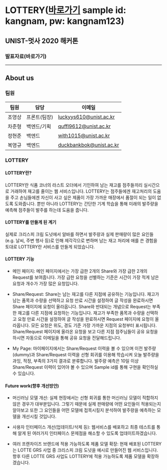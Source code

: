 # LOTTERY([바로가기](http://www.lottery-unist.ml) sample id: kangnam, pw: kangnam123)
## UNIST-멋사 2020 해커톤
### 발표자료(바로가기)
-----
## About us
### 팀원
| 팀원 | 담당 | 이메일 |
| ------ | ------ | ------ |
| 조영상 | 프론트(팀장) | luckyys610@unist.ac.kr |
| 차준형 | 백엔드/기획 | quffl9612@unist.ac.kr |
| 정현준 | 백엔드 | with1015@unist.ac.kr |
| 복영규 | 백엔드 | duckbankbok@unist.ac.kr |

### LOTTERY
#### LOTTERY란?
LOTTERY란 식품 코너의 라스트 오더에서 기인하여 남는 재고를 점주들끼리 실시간으로 거래하여 재고를 줄이는 웹 서비스입니다. LOTTERY는 점주들에겐 재고처리의 도움을 주고 손님들에겐 자신이 사고 싶은 제품이 가장 가까운 매장에서 품절이 되는 일이 없도록 도와줍니다. 뿐만 아니라 LOTTERY는 간단한 기계 학습을 통해 미래의 발주량을 예측해 점주들이 발주를 하는데 도움을 줍니다.

#### LOTTERY를 만들게 된 계기
실제로 크리스피 크림 도넛에서 알바를 하면서 발주량과 실제 판매량이 많은 요인들(e.g. 날씨, 주변 행사 등)로 인해 제각각으로 변하며 남는 재고 처리에 애를 쓴 경험을 토대로 LOTTERY란 서비스를 만들게 되었습니다.

#### LOTTERY 기능
  * 메인 페이지: 메인 페이지에서는 가장 급한 2개의 Share와 가장 급한 2개의 Request를 보여줍니다. 가장 급한 요청을 선별하는 기준은 시간이 가장 적게 남은 요청과 개수가 가장 많은 요청입니다.
 
  * Share/Request: Share는 남는 재고를 다른 지점에 공유하는 기능입니다. 재고가 남는 품목과 수량을 선택하고 요청 만료 시간을 설정하여 글 작성을 완료하시면 Share 페이지에 요청이 올라옵니다. Share와 반대되는 개념으로 Request는 부족한 재고를 다른 지점에 요청하는 기능입니다. 재고가 부족한 품목과 수량을 선택하고 요청 만료 시간을 설정하여 글 작성을 완료하시면 Request 페이지에 요청이 올라옵니다. 모든 요청은 위도, 경도 기준 가장 가까운 지점의 요청부터 표시됩니다. Share/Request 페이지에 올라온 요청을 보고 다른 지점 점주님들이 공유 요청을 하시면 자동으로 이메일을 통해 공유 요청을 전달해드립니다.

  * My Page: 마이페이지에서는 Share/Request 이력을 볼 수 있으며 이전 발주량(dummy)과 Share/Request 이력을 선형 회귀를 이용해 학습시켜 오늘 발주량을 과잉, 적정, 부족의 3가지 결과로 분류합니다. 발주량 예측은 10일 이상 Share/Request 이력이 있어야 볼 수 있으며 Sample id를 통해 구현을 확인하실 수 있습니다.

#### Future work(향후 개선방안)
  * 머신러닝 모델 개선: 실제 현장에서는 선형 회귀를 통한 머신러닝 모델이 적합하지 않은 경우가 대부분입니다. 그렇기 때문에 실제 판매량에 어떤 요인들이 적용되는지 알아보고 또한 그 요인들을 어떤 모델에 접목시킬지 분석하여 발주량을 예측하는 모델을 개선시킬 것입니다.

  * 사용자 인터페이스 개선(업데이트/삭제 등): 웹서비스를 배포하고 최종 테스트를 통해 알게 된 여러가지 인터페이스 문제점을 해소할 수 있도록 업데이트하겠습니다.

  * 여러 프랜차이즈 브랜드에 적용 가능하도록 제품 모델 확장: 현재 배포된 LOTTERY는 LOTTE GRS 사업 중 크리스피 크림 도넛을 예시로 만들어진 웹 서비스입니다. 향후 다른 LOTTE GRS 사업도 LOTTERY에 적용 가능하도록 제품 모델을 확장하겠습니다.
